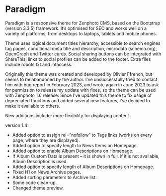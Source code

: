 # Paradigm

Paradigm is a responsive theme for Zenphoto CMS, based on the Bootstrap (version 3.3.5) framework. It’s optimised for SEO and works well on a variety of platforms, from desktops to laptops, tablets and mobile phones.

Theme uses logical document titles hierarchy, accessible to search engines tag pages, conditional meta title and description, microdata (schema.org), OpenGraph and Twitter cards. Social sharing buttons can be integrated with ShareThis, links to social profiles can be added to the footer.
Extra files include robots.txt and .htaccess.

Originally this theme was created and developed by Olivier Ffrench, but seems to be abandoned by the author. I’ve unsuccessfully tried to contact him with bug report in February 2023, and wrote again in June 2023 to ask for permission to release my update with fixes, so the theme can be used with Zenphoto 1.6 release.
Since I’ve updated this theme to fix usage of depreciated functions and added several new features, I’ve decided to make it available to others.

New additions include: more flexibility for displaying content.

version 1.4:

 - Added option to assign rel=”nofollow” to Tags links (works on every page, where they are displayed).
 - Added option to specify length to News Items on Homepage.
 - Added option to enable Album Descriptions on Homepage.
 - If Album Custom Data is present – it is shown in full, if it is not available, Album Description is used.
 - Added option to specify length of Album Descriptions on Homepage.
 - Fixed H1 on News Archive pages.
 - Added sorting parameters to Archive list.
 - Some code clean-up.
 - Changed theme preview.
